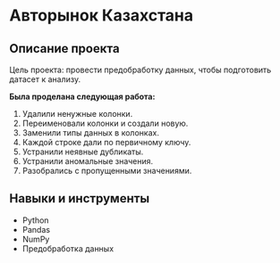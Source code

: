 # Авторынок Казахстана

## Описание проекта
Цель проекта: провести предобработку данных, чтобы подготовить датасет к анализу.

**Была проделана следующая работа:**
1. Удалили ненужные колонки.
2. Переименовали колонки и создали новую.
3. Заменили типы данных в колонках.
4. Каждой строке дали по первичному ключу.
5. Устранили неявные дубликаты.
6. Устранили аномальные значения.
7. Разобрались с пропущенными значениями.

## Навыки и инструменты
* Python
* Pandas
* NumPy
* Предобработка данных
